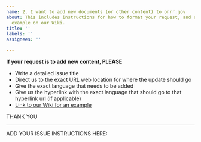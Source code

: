 ```yaml
---
name: 2. I want to add new documents (or other content) to onrr.gov
about: This includes instructions for how to format your request, and a link to an
  example on our Wiki.
title: ''
labels: ''
assignees: ''

---
```


**If your request is to add new content, PLEASE**

* Write a detailed issue title
* Direct us to the exact URL web location for where the update should go
* Give the exact language that needs to be added
* Give us the hyperlink with the exact language that should go to that hyperlink url (if applicable) 
* [Link to our Wiki for an example](https://github.com/ONRR/onrr.gov-site/wiki/Using-github#example---clear-request-to-add-new-content)

THANK YOU
______________________________________________________________________________________________________________________________________
ADD YOUR ISSUE INSTRUCTIONS HERE:
